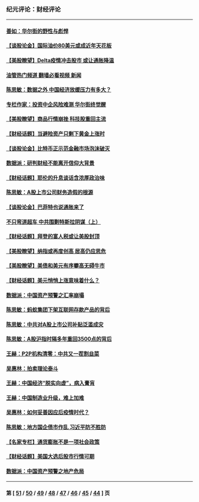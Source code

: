 ### 纪元评论：财经评论
---
#### [善如：华尔街的野性与彪悍](../../pages/nsc1026/n13112664.md?07260330) 
#### [【谈股论金】国际油价80美元或成近年天花板](../../pages/nsc1026/n13108524.md?07260330) 
#### [【美股瞭望】Delta疫情冲击股市 或让通胀降温](../../pages/nsc1026/n13100297.md?07260330) 
#### [油管热门频道 翻墙必看视频 新闻](ok?07260330)
#### [陈思敏：数据之外 中国经济放缓压力有多大？](../../pages/nsc1026/n13085576.md?07260330) 
#### [专栏作家：投资中企风险难测 华尔街终觉醒](../../pages/nsc1026/n13079366.md?07260330) 
#### [【美股瞭望】商品行情崩挫 科技股重回主流](../../pages/nsc1026/n13029798.md?07260330) 
#### [【财经话题】当避险资产只剩下黄金上涨时](../../pages/nsc1026/n12975626.md?07260330) 
#### [【谈股论金】比特币正示范金融市场泡沫破灭](../../pages/nsc1026/n12961769.md?07260330) 
#### [数据派：研判财经不能离开信仰大背景](../../pages/nsc1026/n12932684.md?07260330) 
#### [【财经话题】耶伦的升息谈话含浓厚政治味](../../pages/nsc1026/n12927299.md?07260330) 
#### [陈思敏：A股上市公司财务造假的根源](../../pages/nsc1026/n11229323.md?07260330) 
#### [【谈股论金】巴菲特也说通胀来了](../../pages/nsc1026/n12922463.md?07260330) 
#### [不只弯道超车 中共围剿特斯拉阴谋（上）](../../pages/nsc1026/n12919595.md?07260330) 
#### [【财经话题】拜登的富人税或让美股封顶](../../pages/nsc1026/n12899125.md?07260330) 
#### [【美股瞭望】纳指或再度创高 居高仍应思危](../../pages/nsc1026/n12878350.md?07260330) 
#### [【美股瞭望】美债和美元有序攀高无碍牛市](../../pages/nsc1026/n12844459.md?07260330) 
#### [【财经话题】美元悄悄上涨意味着什么？](../../pages/nsc1026/n12798222.md?07260330) 
#### [数据派：中国资产预警之汇率崩塌](../../pages/nsc1026/n12774242.md?07260330) 
#### [陈思敏：蚂蚁集团下架互联网存款产品的背后](../../pages/nsc1026/n12719862.md?07260330) 
#### [陈思敏：中共对A股上市公司补贴泛滥成灾](../../pages/nsc1026/n12713263.md?07260330) 
#### [陈思敏：A股沪指时隔多年重回3500点的背后](../../pages/nsc1026/n12675538.md?07260330) 
#### [王赫：P2P机构清零：中共又一茬割韭菜](../../pages/nsc1026/n12614544.md?07260330) 
#### [吴惠林：拍卖理论泰斗](../../pages/nsc1026/n12591360.md?07260330) 
#### [王赫：中国经济“脱实向虚”，病入膏肓](../../pages/nsc1026/n12564946.md?07260330) 
#### [王赫：中国制造业升级，难上加难](../../pages/nsc1026/n12559461.md?07260330) 
#### [吴惠林：如何妥善因应后疫情时代？](../../pages/nsc1026/n12553885.md?07260330) 
#### [陈思敏：地方国企债市作乱 习近平防不胜防](../../pages/nsc1026/n12553384.md?07260330) 
#### [【名家专栏】通货膨胀不是一项社会政策](../../pages/nsc1026/n12528711.md?07260330) 
#### [【财经话题】美国大选后股市行情可期](../../pages/nsc1026/n12514949.md?07260330) 
#### [数据派：中国资产预警之地产危局](../../pages/nsc1026/n12490884.md?07260330) 

---
#### 第 [ [51](./51.md?07260330) / [50](./50.md?07260330) / [49](./49.md?07260330) / [48](./48.md?07260330) / [47](./47.md?07260330) / [46](./46.md?07260330) / [45](./45.md?07260330) / [44](./44.md?07260330) ] 页
